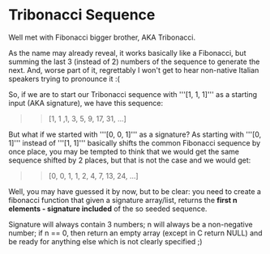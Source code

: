 # Tribonacci Sequence
Well met with Fibonacci bigger brother, AKA Tribonacci.

As the name may already reveal, it works basically like a Fibonacci, but summing the last 3 (instead of 2) numbers of the sequence to generate the next. And, worse part of it, regrettably I won't get to hear non-native Italian speakers trying to pronounce it :(

So, if we are to start our Tribonacci sequence with '''[1, 1, 1]''' as a starting input (AKA signature), we have this sequence:

>> [1, 1 ,1, 3, 5, 9, 17, 31, ...]

But what if we started with '''[0, 0, 1]''' as a signature? As starting with '''[0, 1]''' instead of '''[1, 1]''' basically shifts the common Fibonacci sequence by once place, you may be tempted to think that we would get the same sequence shifted by 2 places, but that is not the case and we would get:

>> [0, 0, 1, 1, 2, 4, 7, 13, 24, ...]

Well, you may have guessed it by now, but to be clear: you need to create a fibonacci function that given a signature array/list, returns the **first n elements - signature included** of the so seeded sequence.

Signature will always contain 3 numbers; n will always be a non-negative number; if n == 0, then return an empty array (except in C return NULL) and be ready for anything else which is not clearly specified ;)